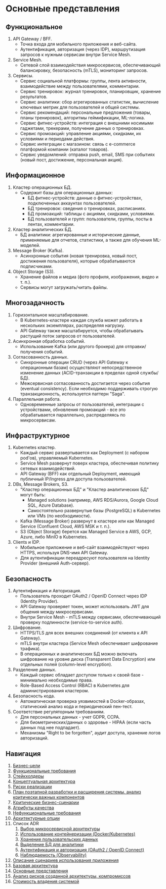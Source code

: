 # Основные представления

## Функциональное

1. API Gateway / BFF.
   * Точка входа для мобильного приложения и веб-сайта.
   * Аутентификация, авторизация (через IDP), маршрутизация запросов к нужным сервисам внутри Service Mesh.
2. Service Mesh.
   * Сетевой слой взаимодействия микросервисов, обеспечивающий балансировку, безопасность (mTLS), мониторинг запросов.
3. Сервисы.
   * Сервис социальной платформы: группы, лента активности, взаимодействие между пользователями, комментарии.
   * Сервис тренировок: журнал тренировок, планировщик, хранение результатов.
   * Сервис аналитики: сбор агрегированных статистик, вычисление ключевых метрик для пользователей и общей системы.
   * Сервис рекомендаций: персональные предложения (товары, планы тренировок), алгоритмы геймификации, ML-логика.
   * Сервис фитнес-устройств: интеграция с внешними носимыми гаджетами, трекерами, получение данных о тренировках.
   * Сервис промоакций: управление акциями, скидками, их условиями и периодами действия.
   * Сервис интеграции с магазином: связь с e-commerce платформой компании (каталог товаров).
   * Сервис уведомлений: отправка push, email, SMS при событиях (новый пост, достижение, персональная акция).

## Информационное
1. Кластер операционных БД.
   * Содержит базы для операционных данных:
     * БД фитнес-устройств: данные о фитнес-устройствах, подключенных аккаунтах пользователей.
     * БД тренировок: сведения о тренировках, расписаниях.
     * БД промоакций: таблицы с акциями, скидками, условиями.
     * БД пользователей и групп: пользователи, группы, посты в лентах, комментарии.
2. Кластер аналитических БД.
   * БД аналитики: агрегированные и исторические данные, применяемые для отчетов, статистики, а также для обучения ML-моделей.
3. Message Broker (Kafka).
   * Асинхронные события (новая тренировка, новый пост, достижения пользователя), которые обрабатываются подписчиками.
4. Object Storage (S3).
   * Хранение файлов и медиа (фото профиля, изображения, видео и т. п.).
   * Сервисы могут загружать/читать файлы.

## Многозадачность
1. Горизонтальное масштабирование.
   * В Kubernetes-кластере каждая служба может работать в нескольких экземплярах, распределяя нагрузку.
   * API Gateway также масштабируется, чтобы обрабатывать растущий поток запросов от пользователей.
2. Асинхронная обработка событий.
   * Использование Kafka (или другого брокера) для отправки/получения событий.
3. Согласованность данных.
   * Синхронные операции CRUD (через API Gateway к операционным базам) осуществляют непосредственное изменение данных (ACID-транзакции в пределах одной службы/БД).
   * Межсервисная согласованность достигается через события (eventual consistency). Если необходимо поддерживать строгую транзакционность, используется паттерн "Saga".
4. Параллельная работа.
   * Одновременные запросы от пользователей, интеграции с устройствами, обновления промоакций - все это обрабатывается параллельно, распределяясь по микросервисам.

## Инфраструктурное
1. Kubernetes кластер.
   * Каждый сервис развертывается как Deployment (с набором pod'ов), управляемый Kubernetes.
   * Service Mesh развернут поверх кластера, обеспечивая политику сетевых взаимодействий.
   * API Gateway (BFF) как отдельный Deployment, имеющий публичный IP/Ingress для доступа пользователей.
2. DBs, Message Brokers, S3.
   * "Кластер операционных БД" и "Кластер аналитических БД" могут быть:
     * Managed solutions (например, AWS RDS/Aurora, Google Cloud SQL, Azure Database).
     * Самостоятельно развернутые базы (PostgreSQL) в Kubernetes или VMs (по необходимости).
   * Kafka (Message Broker) развернут в кластере или как Managed Service (Confluent Cloud, AWS MSK и т. п.).
   * S3 (Object Storage) берется как Managed Service в AWS, GCP, Azure, либо MinIO в Kubernetes.
3. Clients и IDP.
   * Мобильное приложение и веб-сайт взаимодействуют через HTTPS, используя DNS-имя API Gateway.
   * Для аутентификации переадресуют пользователя на Identity Provider (внешний Auth-сервер).

## Безопасность
1. Аутентификация и Авторизация.
   * Пользователь проходит OAuth2 / OpenID Connect через IDP (Identity Provider).
   * API Gateway проверяет токен, может использовать JWT для общения между микросервисами.
   * Внутри Service Mesh - mTLS между сервисами, обеспечивающий проверку подлинности (service-to-service auth).
2. Шифрование.
   * HTTPS/TLS для всех внешних соединений (от клиента к API Gateway).
   * mTLS внутри кластера (Service Mesh обеспечивает шифрование трафика).
   * В операционных и аналитических БД можно включать шифрование на уровне диска (Transparent Data Encryption) или отдельных полей (column-level encryption).
3. Разделение данных.
   * Каждый сервис обладает доступом только к своей базе - минимально необходимые права.
   * Role-Based Access Control (RBAC) в Kubernetes для администрирования кластером.
4. Безопасность кода.
   * Автоматическая проверка уязвимостей в Docker-образах, статический анализ кода и периодический пен-тест.
5. Соответствие регуляторным требованиям.
   * Для персональных данных - учет GDPR, CCPA.
   * Для биометрических/данных о здоровье - HIPAA (если часть данных под нее подпадает).
   * Механизмы "Right to be forgotten", аудит доступа, хранение логов авторизаций.

## Навигация

1. [Бизнес-цели](https://github.com/f0rw4rd-dev/sb-final-project/blob/main/business_objectives.md)
2. [Функциональные требования](https://github.com/f0rw4rd-dev/sb-final-project/blob/main/functional_requirements.md)
3. [Стейкхолдеры](https://github.com/f0rw4rd-dev/sb-final-project/blob/main/stakeholders.md)
4. [Концептуальная архитектура](https://github.com/f0rw4rd-dev/sb-final-project/blob/main/concept_architecture.md)
5. [Риски реализации](https://github.com/f0rw4rd-dev/sb-final-project/blob/main/implementation_risks.md)
6. [План поэтапной разработки и расширения системы, анализ критически важных компонентов](https://github.com/f0rw4rd-dev/sb-final-project/blob/main/development_plan.md)
7. [Критические бизнес-сценарии](https://github.com/f0rw4rd-dev/sb-final-project/blob/main/critical_business_scenarios.md)
8. [Атрибуты качества](https://github.com/f0rw4rd-dev/sb-final-project/blob/main/quality_attributes.md)
9. [Нефункциональные требования](https://github.com/f0rw4rd-dev/sb-final-project/blob/main/nonfunctional_requirements.md)
10. [Архитектурные опции](https://github.com/f0rw4rd-dev/sb-final-project/blob/main/architectural_options.md)
11. Список ADR
    1. [Выбор микросервисной архитектуры](https://github.com/f0rw4rd-dev/sb-final-project/blob/main/adr_01.md)
    2. [Использование контейнеризации (Docker/Kubernetes)](https://github.com/f0rw4rd-dev/sb-final-project/blob/main/adr_02.md)
    3. [Хранение пользовательских данных](https://github.com/f0rw4rd-dev/sb-final-project/blob/main/adr_03.md)
    4. [Выделение БД для аналитики](https://github.com/f0rw4rd-dev/sb-final-project/blob/main/adr_04.md)
    5. [Аутентификация и авторизация (OAuth2 / OpenID Connect)](https://github.com/f0rw4rd-dev/sb-final-project/blob/main/adr_05.md)
    6. [Наблюдаемость (Observability)](https://github.com/f0rw4rd-dev/sb-final-project/blob/main/adr_06.md)
12. [Описание сценариев использования приложения](https://github.com/f0rw4rd-dev/sb-final-project/blob/main/use_cases.md)
13. [Базовая архитектура](https://github.com/f0rw4rd-dev/sb-final-project/blob/main/basic_architecture.md)
14. [Основные представления](https://github.com/f0rw4rd-dev/sb-final-project/blob/main/views.md)
15. [Анализ рисков созданной архитектуры, компромиссов](https://github.com/f0rw4rd-dev/sb-final-project/blob/main/architecture_risks.md)
16. [Стоимость владения системой](https://github.com/f0rw4rd-dev/sb-final-project/blob/main/costs.md)